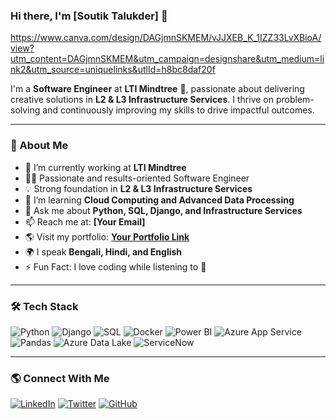 ### Hi there, I'm [Soutik Talukder] 👋
 
https://www.canva.com/design/DAGjmnSKMEM/vJJXEB_K_1IZZ33LvXBioA/view?utm_content=DAGjmnSKMEM&utm_campaign=designshare&utm_medium=link2&utm_source=uniquelinks&utlId=h8bc8daf20f
 
I'm a **Software Engineer** at **LTI Mindtree** 🚀, passionate about delivering creative solutions in **L2 & L3 Infrastructure Services**. I thrive on problem-solving and continuously improving my skills to drive impactful outcomes.
 
---
 
### 🚀 About Me
- 🔭 I’m currently working at **LTI Mindtree**
- 👨‍💻 Passionate and results-oriented Software Engineer
- 💡 Strong foundation in **L2 & L3 Infrastructure Services**
- 🌱 I’m learning **Cloud Computing and Advanced Data Processing**
- 💬 Ask me about **Python, SQL, Django, and Infrastructure Services**
- 📫 Reach me at: **[Your Email]**
- 🌎 Visit my portfolio: **[Your Portfolio Link](#)**
- 🌍 I speak **Bengali, Hindi, and English**
- ⚡ Fun Fact: I love coding while listening to 🎵
 
---
 
### 🛠️ Tech Stack
 
![Python](https://img.shields.io/badge/Python-3776AB?style=for-the-badge&logo=python&logoColor=white)
![Django](https://img.shields.io/badge/Django-092E20?style=for-the-badge&logo=django&logoColor=white)
![SQL](https://img.shields.io/badge/SQL-4479A1?style=for-the-badge&logo=postgresql&logoColor=white)
![Docker](https://img.shields.io/badge/Docker-2496ED?style=for-the-badge&logo=docker&logoColor=white)
![Power BI](https://img.shields.io/badge/Power_BI-F2C811?style=for-the-badge&logo=powerbi&logoColor=black)
![Azure App Service](https://img.shields.io/badge/Azure_App_Service-0078D4?style=for-the-badge&logo=microsoftazure&logoColor=white)
![Pandas](https://img.shields.io/badge/Pandas-150458?style=for-the-badge&logo=pandas&logoColor=white)
![Azure Data Lake](https://img.shields.io/badge/Azure_Data_Lake-0078D4?style=for-the-badge&logo=microsoftazure&logoColor=white)
![ServiceNow](https://img.shields.io/badge/ServiceNow-5cb85c?style=for-the-badge&logo=servicenow&logoColor=white)
 
---
  
### 🌎 Connect With Me
[![LinkedIn](https://img.shields.io/badge/LinkedIn-0077B5?style=for-the-badge&logo=linkedin&logoColor=white)](https://www.linkedin.com/in/YourLinkedInUsername/)
[![Twitter](https://img.shields.io/badge/Twitter-1DA1F2?style=for-the-badge&logo=twitter&logoColor=white)](https://twitter.com/YourTwitterUsername)
[![GitHub](https://img.shields.io/badge/GitHub-181717?style=for-the-badge&logo=github&logoColor=white)](https://github.com/YourGitHubUsername)
